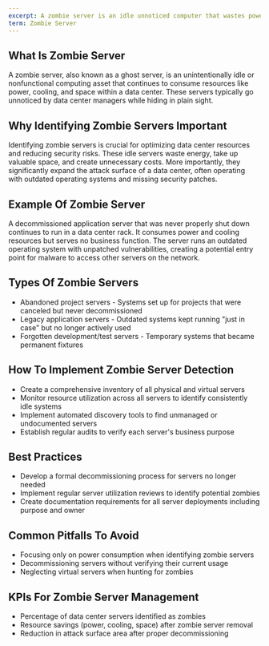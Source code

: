 ```yaml
---
excerpt: A zombie server is an idle unnoticed computer that wastes power and space in a data center
term: Zombie Server
---
```

## What Is Zombie Server

A zombie server, also known as a ghost server, is an unintentionally idle or nonfunctional computing asset that continues to consume resources like power, cooling, and space within a data center. These servers typically go unnoticed by data center managers while hiding in plain sight.

## Why Identifying Zombie Servers Important

Identifying zombie servers is crucial for optimizing data center resources and reducing security risks. These idle servers waste energy, take up valuable space, and create unnecessary costs. More importantly, they significantly expand the attack surface of a data center, often operating with outdated operating systems and missing security patches.

## Example Of Zombie Server

A decommissioned application server that was never properly shut down continues to run in a data center rack. It consumes power and cooling resources but serves no business function. The server runs an outdated operating system with unpatched vulnerabilities, creating a potential entry point for malware to access other servers on the network.

## Types Of Zombie Servers

- Abandoned project servers - Systems set up for projects that were canceled but never decommissioned
- Legacy application servers - Outdated systems kept running "just in case" but no longer actively used
- Forgotten development/test servers - Temporary systems that became permanent fixtures

## How To Implement Zombie Server Detection

- Create a comprehensive inventory of all physical and virtual servers
- Monitor resource utilization across all servers to identify consistently idle systems
- Implement automated discovery tools to find unmanaged or undocumented servers
- Establish regular audits to verify each server's business purpose

## Best Practices

- Develop a formal decommissioning process for servers no longer needed
- Implement regular server utilization reviews to identify potential zombies
- Create documentation requirements for all server deployments including purpose and owner

## Common Pitfalls To Avoid

- Focusing only on power consumption when identifying zombie servers
- Decommissioning servers without verifying their current usage
- Neglecting virtual servers when hunting for zombies

## KPIs For Zombie Server Management

- Percentage of data center servers identified as zombies
- Resource savings (power, cooling, space) after zombie server removal
- Reduction in attack surface area after proper decommissioning